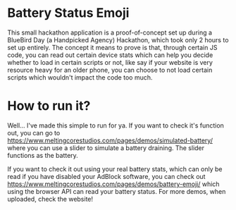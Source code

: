 # Battery Status Emoji
This small hackathon application is a proof-of-concept set up during a BlueBird Day (a Handpicked Agency) Hackathon, which took only 2 hours to set up entirely. The concept it means to prove is that, through certain JS code, you can read out certain device stats which can help you decide whether to load in certain scripts or not, like say if your website is very resource heavy for an older phone, you can choose to not load certain scripts which wouldn't impact the code too much.

# How to run it?
Well... I've made this simple to run for ya. If you want to check it's function out, you can go to https://www.meltingcorestudios.com/pages/demos/simulated-battery/ where you can use a slider to simulate a battery draining. The slider functions as the battery.

If you want to check it out using your real battery stats, which can only be read if you have disabled your AdBlock software, you can check out https://www.meltingcorestudios.com/pages/demos/battery-emoji/ which using the browser API can read your battery status. For more demos, when uploaded, check the website!
